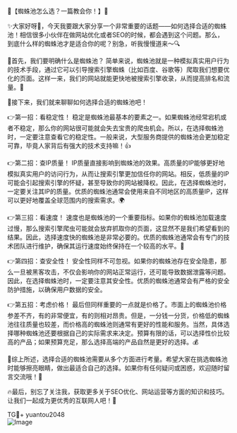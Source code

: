 🎉【蜘蛛池怎么选？一篇教会你！】🎉

✨大家好呀👋，今天我要跟大家分享一个非常重要的话题——如何选择合适的蜘蛛池！相信很多小伙伴在做网站优化或者SEO的时候，都会遇到这个问题。那么，到底什么样的蜘蛛池才是适合你的呢？别急，听我慢慢道来～🔍

🌟首先，我们要明确什么是蜘蛛池？
简单来说，蜘蛛池就是一种模拟真实用户行为的技术手段，通过它可以引导搜索引擎蜘蛛（比如百度、谷歌等）爬取我们想要优化的页面。这样一来，我们的网站就能更快地被搜索引擎收录，从而提高排名和流量。🚀

🌈接下来，我们就来聊聊如何选择合适的蜘蛛池吧！

👉第一招：看稳定性！
稳定是蜘蛛池最基本的要素之一。如果蜘蛛池经常宕机或者不稳定，那么你的网站很可能就会失去宝贵的爬虫机会。所以，在选择蜘蛛池时，一定要注意查看它的稳定性。一般来说，大型服务商提供的蜘蛛池会更加稳定可靠，毕竟人家背后有强大的技术支持嘛！👍

👉第二招：查IP质量！
IP质量直接影响到蜘蛛池的效果。高质量的IP能够更好地模拟真实用户的访问行为，从而让搜索引擎更加信任你的网站。相反，低质量的IP可能会引起搜索引擎的怀疑，甚至导致你的网站被降权。因此，在选择蜘蛛池时，一定要关注其IP的质量。优质的蜘蛛池通常会使用来自不同地区的高质量IP，这样可以更好地覆盖全球范围内的搜索需求。🌍

👉第三招：看速度！
速度也是蜘蛛池的一个重要指标。如果你的蜘蛛池加载速度过慢，那么搜索引擎爬虫可能就会放弃抓取你的页面，这显然不是我们希望看到的结果。因此，选择速度快的蜘蛛池是非常必要的。优质的蜘蛛池通常会有专门的技术团队进行维护，确保其运行速度始终保持在一个较高的水平。🚀

👉第四招：查安全性！
安全性同样不可忽视。如果你的蜘蛛池存在安全隐患，那么一旦被黑客攻击，不仅会影响你的网站正常运行，还可能导致数据泄露等问题。因此，在选择蜘蛛池时，一定要注意其安全性。优质的蜘蛛池通常会有严格的安全防护措施，以确保用户数据的安全。

👉第五招：考虑价格！
最后但同样重要的一点就是价格了。市面上的蜘蛛池价格参差不齐，有的非常便宜，有的则相对昂贵。但是，一分钱一分货，价格低的蜘蛛池往往质量也较差，而价格高的蜘蛛池则通常有更好的性能和服务。当然，具体选择哪种蜘蛛池还要根据自己的实际需求来决定。预算有限的话，可以选择性价比较高的产品；如果预算充足，那么选择高端的产品自然是更好的选择。💰

🌈综上所述，选择合适的蜘蛛池需要从多个方面进行考量。希望大家在挑选蜘蛛池时能够擦亮眼睛，做出最适合自己的选择。如果你有任何疑问或困惑，欢迎随时留言交流哦！💬

🔥最后，别忘了关注我，获取更多关于SEO优化、网站运营等方面的知识和技巧。让我们一起成为更优秀的互联网人吧！💪

TG💪+ yuantou2048  
![Image](https://github.com/user-attachments/assets/42a5a4a5-fea9-4a1d-8aa0-73e57e430cca)